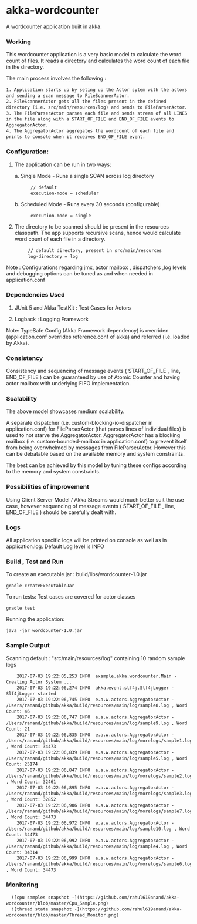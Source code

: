 # akka-wordcounter

A wordcounter application built in akka.

### Working

This wordcounter application is a very basic model to calculate the word count of files.
It reads a directory and calculates the word count of each file in the directory.

The main process involves the following :

    1. Application starts up by seting up the Actor sytem with the actors and sending a scan message to FileScannerActor.
    2. FileScannerActor gets all the files present in the defined directory (i.e. src/main/resources/log) and sends to FileParserActor.
    3. The FileParserActor parses each file and sends stream of all LINES in the file along with a START_OF_FILE and END_OF_FILE events to AggregatorActor.
    4. The AggregatorActor aggregates the wordcount of each file and prints to console when it receives END_OF_FILE event.
    
### Configuration:
   
1. The application can be run in two ways:

      a. Single Mode - Runs a single SCAN across log directory
      
             // default   
             execution-mode = scheduler 
            
      b. Scheduled Mode - Runs every 30 seconds (configurable)       
            
             execution-mode = single 
            

2. The directory to be scanned should be present in the resources classpath. The app supports recursive scans, hence would calculate word count of each file in a directory. 
            
            // default directory, present in src/main/resources
            log-directory = log  
            
Note : Configurations regarding jmx, actor mailbox , dispatchers ,log levels and debugging options can be tuned as and when needed in application.conf             
            
        
### Dependencies Used 
        
1. JUnit 5 and Akka TestKit :  Test Cases for Actors

2. Logback : Logging Framework

Note: TypeSafe Config (Akka Framework dependency) is overriden (application.conf overrides reference.conf of akka) and referred (i.e. loaded by Akka).
        

### Consistency 

Consistency and sequencing of message events ( START_OF_FILE , line, END_OF_FILE ) can be guaranteed by use of Atomic Counter and having actor mailbox with underlying FIFO implementation. 

### Scalability

The above model showcases medium scalability.

A separate dispatcher (i.e. custom-blocking-io-dispatcher in application.conf) for FileParserActor (that parses lines of individual files) is used to not starve the AggregatorActor.
AggregatorActor has a blocking mailbox (i.e. custom-bounded-mailbox in application.conf) to prevent itself from being overwhelmed by messages from FileParserActor. However this can be debatable based on the available memory and system constraints.

The best can be achieved by this model by tuning these configs according to the memory and system constraints.    


### Possibilities of improvement

Using Client Server Model / Akka Streams would much better suit the use case, however sequencing of message events ( START_OF_FILE , line, END_OF_FILE ) should be carefully dealt with. 


### Logs 

All application specific logs will be printed on console as well as in application.log.
Default Log level is INFO 

### Build , Test and Run

To create an executable jar : build/libs/wordcounter-1.0.jar 

    gradle createExecutableJar   
    
To run tests: Test cases are covered for actor classes
    
    gradle test
    
Running the application:
    
    java -jar wordcounter-1.0.jar 
    

### Sample Output 
    
Scanning default :  "src/main/resources/log" containing 10 random sample logs 

        2017-07-03 19:22:05,253 INFO  example.akka.wordcounter.Main - Creating Actor System ...
        2017-07-03 19:22:06,274 INFO  akka.event.slf4j.Slf4jLogger - Slf4jLogger started
        2017-07-03 19:22:06,745 INFO  e.a.w.actors.AggregatorActor - /Users/ranand/github/akka/build/resources/main/log/sample8.log , Word Count: 46
        2017-07-03 19:22:06,747 INFO  e.a.w.actors.AggregatorActor - /Users/ranand/github/akka/build/resources/main/log/sample9.log , Word Count: 21
        2017-07-03 19:22:06,835 INFO  e.a.w.actors.AggregatorActor - /Users/ranand/github/akka/build/resources/main/log/morelogs/sample1.log , Word Count: 34473
        2017-07-03 19:22:06,839 INFO  e.a.w.actors.AggregatorActor - /Users/ranand/github/akka/build/resources/main/log/sample5.log , Word Count: 25174
        2017-07-03 19:22:06,847 INFO  e.a.w.actors.AggregatorActor - /Users/ranand/github/akka/build/resources/main/log/morelogs/sample2.log , Word Count: 32461
        2017-07-03 19:22:06,895 INFO  e.a.w.actors.AggregatorActor - /Users/ranand/github/akka/build/resources/main/log/morelogs/sample3.log , Word Count: 32852
        2017-07-03 19:22:06,906 INFO  e.a.w.actors.AggregatorActor - /Users/ranand/github/akka/build/resources/main/log/morelogs/sample7.log , Word Count: 34473
        2017-07-03 19:22:06,972 INFO  e.a.w.actors.AggregatorActor - /Users/ranand/github/akka/build/resources/main/log/sample10.log , Word Count: 34473
        2017-07-03 19:22:06,992 INFO  e.a.w.actors.AggregatorActor - /Users/ranand/github/akka/build/resources/main/log/sample4.log , Word Count: 34314
        2017-07-03 19:22:06,999 INFO  e.a.w.actors.AggregatorActor - /Users/ranand/github/akka/build/resources/main/log/morelogs/sample6.log , Word Count: 34473
        
        
### Monitoring  
      
      ![cpu samples snapshot -](https://github.com/rahul619anand/akka-wordcounter/blob/master/Cpu_Sample.png)
      ![thread state snapshot -](https://github.com/rahul619anand/akka-wordcounter/blob/master/Thread_Monitor.png)